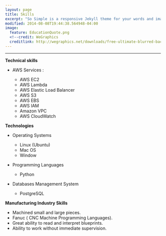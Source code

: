 ```yaml
---
layout: page
title: Skills
excerpt: "So Simple is a responsive Jekyll theme for your words and images."
modified: 2014-08-08T19:44:38.564948-04:00
image:
  feature: EducationQuote.png 
  <!--credit: WeGraphics
  creditlink: http://wegraphics.net/downloads/free-ultimate-blurred-background-pack/ -->
---
```


<!--Looking for a simple, responsive, theme for your Jekyll powered blog? Well look no further. Here be **So Simple Theme**, the follow up to [**Minimal Mistakes**](http://mmistakes.github.io/minimal-mistakes) --- by designer slash illustrator [Michael Rose](http://mademistakes.com).-->

<hr/>


  
**Technical skills**
   
   * AWS Services :
      
      * AWS EC2
      * AWS Lambda
      * AWS Elastic Load Balancer
      * AWS S3
      * AWS EBS
      * AWS IAM
      * Amazon VPC
      * AWS CloudWatch
 
**Technologies**
   
   * Operating Systems
      * Linux (Ubuntu)
      * Mac OS
      * Window 
   
   * Programming Languages
      * Python
   
   * Databases Management System
      * PostgreSQL   

**Manufacturing Industry Skills**
   
   * Machined small and large pieces.
   * Fanuc ( CNC Machine Programming Languages).
   * Great ability to read and interpret blueprints.
   * Ability to work without immediate supervision.
 



[^1]: Example: *domain.com/category-name/post-title*
